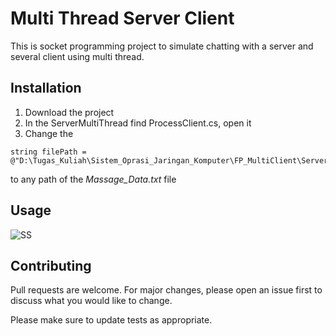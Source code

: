 # Multi Thread Server Client

This is socket programming project to simulate chatting with a server and several client using multi thread.

## Installation

1. Download the project
2. In the ServerMultiThread find ProcessClient.cs, open it
3. Change the 
```
string filePath = @"D:\Tugas_Kuliah\Sistem_Oprasi_Jaringan_Komputer\FP_MultiClient\ServerMultiThread\Massage_Data.txt";
```
   to any path of the *Massage_Data.txt* file

## Usage
![SS](https://user-images.githubusercontent.com/62532983/121777541-edde6f80-cbbc-11eb-99e2-5e521fed9b63.png)


## Contributing
Pull requests are welcome. For major changes, please open an issue first to discuss what you would like to change.

Please make sure to update tests as appropriate.
